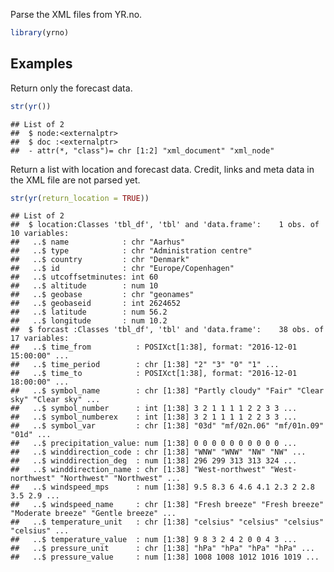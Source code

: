 
Parse the XML files from YR.no.

``` r
library(yrno)
```

Examples
--------

Return only the forecast data.

``` r
str(yr())
```

    ## List of 2
    ##  $ node:<externalptr> 
    ##  $ doc :<externalptr> 
    ##  - attr(*, "class")= chr [1:2] "xml_document" "xml_node"

Return a list with location and forecast data. Credit, links and meta data in the XML file are not parsed yet.

``` r
str(yr(return_location = TRUE))
```

    ## List of 2
    ##  $ location:Classes 'tbl_df', 'tbl' and 'data.frame':    1 obs. of  10 variables:
    ##   ..$ name            : chr "Aarhus"
    ##   ..$ type            : chr "Administration centre"
    ##   ..$ country         : chr "Denmark"
    ##   ..$ id              : chr "Europe/Copenhagen"
    ##   ..$ utcoffsetminutes: int 60
    ##   ..$ altitude        : num 10
    ##   ..$ geobase         : chr "geonames"
    ##   ..$ geobaseid       : int 2624652
    ##   ..$ latitude        : num 56.2
    ##   ..$ longitude       : num 10.2
    ##  $ forcast :Classes 'tbl_df', 'tbl' and 'data.frame':    38 obs. of  17 variables:
    ##   ..$ time_from          : POSIXct[1:38], format: "2016-12-01 15:00:00" ...
    ##   ..$ time_period        : chr [1:38] "2" "3" "0" "1" ...
    ##   ..$ time_to            : POSIXct[1:38], format: "2016-12-01 18:00:00" ...
    ##   ..$ symbol_name        : chr [1:38] "Partly cloudy" "Fair" "Clear sky" "Clear sky" ...
    ##   ..$ symbol_number      : int [1:38] 3 2 1 1 1 1 2 2 3 3 ...
    ##   ..$ symbol_numberex    : int [1:38] 3 2 1 1 1 1 2 2 3 3 ...
    ##   ..$ symbol_var         : chr [1:38] "03d" "mf/02n.06" "mf/01n.09" "01d" ...
    ##   ..$ precipitation_value: num [1:38] 0 0 0 0 0 0 0 0 0 0 ...
    ##   ..$ winddirection_code : chr [1:38] "WNW" "WNW" "NW" "NW" ...
    ##   ..$ winddirection_deg  : num [1:38] 296 299 313 313 324 ...
    ##   ..$ winddirection_name : chr [1:38] "West-northwest" "West-northwest" "Northwest" "Northwest" ...
    ##   ..$ windspeed_mps      : num [1:38] 9.5 8.3 6 4.6 4.1 2.3 2 2.8 3.5 2.9 ...
    ##   ..$ windspeed_name     : chr [1:38] "Fresh breeze" "Fresh breeze" "Moderate breeze" "Gentle breeze" ...
    ##   ..$ temperature_unit   : chr [1:38] "celsius" "celsius" "celsius" "celsius" ...
    ##   ..$ temperature_value  : num [1:38] 9 8 3 2 4 2 0 0 4 3 ...
    ##   ..$ pressure_unit      : chr [1:38] "hPa" "hPa" "hPa" "hPa" ...
    ##   ..$ pressure_value     : num [1:38] 1008 1008 1012 1016 1019 ...
